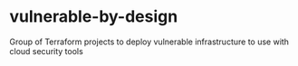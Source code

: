 # vulnerable-by-design
Group of Terraform projects to deploy vulnerable infrastructure to use with cloud security tools
